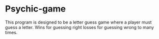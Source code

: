 # Psychic-game
This program is designed to be a letter guess game where a player must guess a letter. Wins for guessing right losses for guessing wrong to many times.
